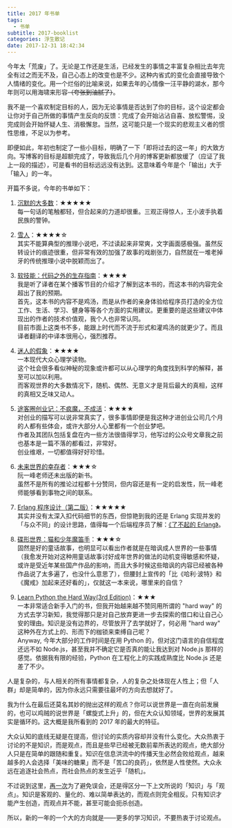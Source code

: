 ```yaml
---
title: 2017 年书单
tags:
  - 书单
subtitle: 2017-booklist
categories: 浮生散记
date: 2017-12-31 18:42:34
---
```


今年太「荒废」了。无论是工作还是生活，已经发生的事情之丰富复杂相比去年完全有过之而无不及，自己心态上的改变也是不少。这种内省式的变化会直接导致个人情绪的变化。用一个烂俗的比喻来说，如果去年的心情像一汪平静的湖水，那今年则可以用海啸来形容~~（夸张到油腻了）~~。

我不是一个喜欢制定目标的人，因为无论事情是否达到了你的目标，这个设定都会让你对于自己所做的事情产生反向的反馈：完成了会开始沾沾自喜、放松警惕，没完成则会开始怀疑人生、消极懈怠。当然，这可能只是一个现实的悲观主义者的惯性思维，不足以为参考。

即便如此，年初也制定了一些小目标，明确了一下「即将过去的这一年」的大致方向。写博客的目标是超额完成了，导致我后几个月的博客更新都放缓了（应证了我上一段的描述），可是看书的目标远远没有达到。这意味着今年是个「输出」大于「输入」的一年。

<!-- more -->

开篇不多说，今年的书单如下：

1. [沉默的大多数](https://book.douban.com/subject/27013716/)：★★★★★      
每一句话的笔触都轻，但合起来的力道却很重。三观正得惊人，王小波手执着民族的警钟。    

2. [雪人](https://book.douban.com/subject/26729776/)：★★★★☆      
其实不能算典型的推理小说吧，不过读起来非常爽，文字画面感极强。虽然反转设计的痕迹很重，但非常有效的加强了故事的戏剧张力，自然就在一堆老掉牙的传统推理小说中脱颖而出了。    

3. [软技能：代码之外的生存指南](https://book.douban.com/subject/26835090/)：★★★★     
我是听了译者在某个播客节目的介绍才了解到这本书的，而这本书的内容完全超出了我的预期。     
首先，这本书的内容不是鸡汤，而是从作者的亲身体验给程序员打造的全方位工作、生活、学习、健身等等各个方面的实用建议。更重要的是这些建议中体现出的作者的技术价值观，我个人也非常认同。    
目前市面上这类书不多，能跟上时代而不流于形式和灌鸡汤的就更少了。而且译者翻译的中译本很用心，强烈推荐。    

4. [迷人的假象](https://book.douban.com/subject/25910698/)：★★★★     
一本现代大众心理学读物。    
这个社会很多看似神秘的现象或许都可以从心理学的角度找到科学的解释，甚至可以加以利用。    
而客观世界的大多数情况下，随机、偶然、无意义才是背后最大的真相，这样的真相又乏味又动人。    

5. [途客圈创业记：不疯魔，不成活](https://book.douban.com/subject/26739566/)：★★★★     
对创业的描写可以说非常真实了，很多事情即便是我这种才进创业公司几个月的人都有些体会，或许大部分人心里都有一个创业梦吧。    
作者及其团队包括复盘在内一些方法很值得学习，他写过的公众号文章我之前也基本是一篇不落的都看过，非常好。    
创业维艰，一切都值得好好珍惜。    

6. [未来世界的幸存者](http://survivor.ruanyifeng.com/)：★★★☆     
阮一峰老师还未出版的新书。      
虽然不是所有的推论过程都十分赞同，但内容还是有一定的启发性，阮一峰老师能够看到事物之间的联系。      

7. [Erlang 程序设计（第二版）](https://book.douban.com/subject/25892728/)：★★★★★      
其实并没有太深入扣代码细节的东西，但惊艳到我的还是 Erlang 实现并发的「与众不同」的设计思路，值得每一个后端程序员了解：[《了不起的 Erlang》](http://maples7.com/2017/06/10/awesome-erlang/)。    

8. [碟形世界：猫和少年魔笛手](https://book.douban.com/subject/27059884/)：★★★☆     
固然是好的童话故事，也明显可以看出作者就是在暗讽成人世界的一些事情（我愈发开始对这种用童话故事讨好成年世界的做法的动机变得敏感和怀疑，或许是受近年某些国产作品的影响，而且大多时候这些暗讽的内容已经被各种作品说了太多遍了，也没什么意思了），但腰封上宣传的「比《哈利·波特》和《魔戒》加起来还好看的」，仅就这一本来说，哪里来的自信？    

9. [Learn Python the Hard Way(3rd Edition)](https://book.douban.com/subject/11941213/)：★★★     
一本非常适合新手入门的书，但我开始越来越不赞同用所谓的 "hard way" 的方式去学习新知，我觉得那只是对自己放弃更进一步去探索的借口和让自己心安的理由。知识是没有边界的，尽管放开了去学就好了，何必用 "hard way" 这种外在方式上的、形而下的枷锁来束缚自己呢？    
Anyway, 今年大部分的工作时间是在用 Python 的，但对这门语言的自信程度还远不如 Node.js，甚至我并不确定它是否真的能让我达到对 Node.js 那样的感觉。依据我有限的经验，Python 在工程化上的实践成熟度比 Node.js 还是差了不少。     



人是复杂的，与人相关的所有事情都复杂，人的复杂之处体现在人性上；但「人群」却是简单的，因为你永远只需要往最坏的方向去想就好了。

我为什么在最后还莫名其妙的抛出这样的观点？你可以说世界是一直在向前发展的，也可以鸡贼的说世界是「螺旋式上升」的，但在大众认知领域，世界的发展其实是循环的。这大概是我所看到的 2017 年的最大的特征。

大众认知的底线无疑是在提高，但讨论的实质内容却并没有什么变化。大众热衷于讨论的不是知识，而是观点，而且是些早已经被无数前辈所表达的观点，绝大部分人只是在简单的跟随和重复。知识在信息洪流中的传播天生必然会败给观点，越来越多的人会选择「美味的糖果」而不是「苦口的良药」，依然是人性使然。大众永远在追逐社会热点，而社会热点的发生近乎「随机」。

不过说到这里，[再一次](http://maples7.com/2016/11/27/traditional-edu-and-programming/)为了避免误会，还是得区分一下上文所说的「知识」与「观点」。知识是客观的、量化的、难以简单表达的，而观点则完全相反。只有知识才能产生创造，而观点并不能，甚至可能会扼杀创造。

所以，新的一年的一个大的方向就是——更多的学习知识，不要热衷于讨论观点。
